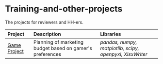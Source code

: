 # Training-and-other-projects
The projects for reviewers and HH-ers.


| Project | Description | Libraries | 
| :---------------------- | :---------------------- | :---------------------- |
| [Game Project](https://https://github.com/Raf177/Training-and-other-projects/blob/main/Game%20Project/Readme.md) | Planning of marketing budget based on gamer's preferences | *pandas, numpy, matplotlib, scipy, openpyxl, XlsxWriter* |
